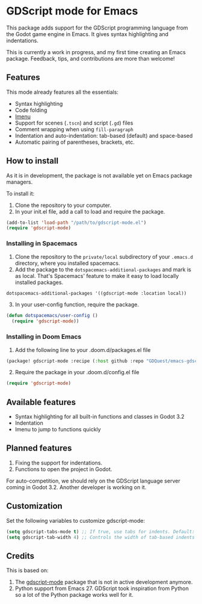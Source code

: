 # GDScript mode for Emacs #

This package adds support for the GDScript programming language from the Godot game engine in Emacs. It gives syntax highlighting and indentations.

This is currently a work in progress, and my first time creating an Emacs package. Feedback, tips, and contributions are more than welcome!

## Features ##

This mode already features all the essentials:

- Syntax highlighting
- Code folding
- [Imenu](https://www.gnu.org/software/emacs/manual/html_node/emacs/Imenu.html)
- Support for scenes (`.tscn`) and script (`.gd`) files
- Comment wrapping when using `fill-paragraph`
- Indentation and auto-indentation: tab-based (default) and space-based
- Automatic pairing of parentheses, brackets, etc.

## How to install ##

As it is in development, the package is not available yet on Emacs package managers.

To install it:

1. Clone the repository to your computer.
1. In your init.el file, add a call to load and require the package.

```lisp
(add-to-list 'load-path "/path/to/gdscript-mode.el")
(require 'gdscript-mode)
```

### Installing in Spacemacs ###

1. Clone the repository to the `private/local` subdirectory of your `.emacs.d` directory, where you installed spacemacs.
2. Add the package to the `dotspacemacs-additional-packages` and mark is as local. That's Spacemacs' feature to make it easy to load locally installed packages. 

```lisp
dotspacemacs-additional-packages '((gdscript-mode :location local))
```

3. In your user-config function, require the package.

```lisp
(defun dotspacemacs/user-config ()
  (require 'gdscript-mode))
```

### Installing in Doom Emacs ###

1. Add the following line to your .doom.d/packages.el file

```lisp
(package! gdscript-mode :recipe (:host github :repo "GDQuest/emacs-gdscript-mode"))
```

2. Require the package in your .doom.d/config.el file

```lisp
(require 'gdscript-mode)
```

## Available features ##

- Syntax highlighting for all built-in functions and classes in Godot 3.2
- Indentation
- Imenu to jump to functions quickly

## Planned features ##

1. Fixing the support for indentations.
1. Functions to open the project in Godot.

For auto-competition, we should rely on the GDScript language server coming in Godot 3.2. Another developer is working on it.

## Customization ##

Set the following variables to customize gdscript-mode:

```lisp
(setq gdscript-tabs-mode t) ;; If true, use tabs for indents. Default: t
(setq gdscript-tab-width 4) ;; Controls the width of tab-based indents
```


## Credits ##

This is based on:

1. The [gdscript-mode](https://github.com/akoaysigod/gdscript-mode) package that is not in active development anymore.
1. Python support from Emacs 27. GDScript took inspiration from Python so a lot of the Python package works well for it.
